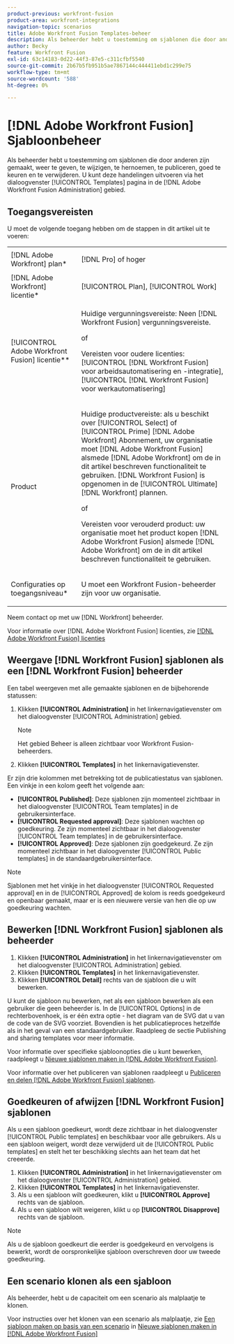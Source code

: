 ```yaml
---
product-previous: workfront-fusion
product-area: workfront-integrations
navigation-topic: scenarios
title: Adobe Workfront Fusion Templates-beheer
description: Als beheerder hebt u toestemming om sjablonen die door anderen zijn gemaakt, weer te geven, te wijzigen, te hernoemen, te publiceren, goed te keuren en te verwijderen. U kunt deze handelingen uitvoeren via het dialoogvenster [!UICONTROL Templates] pagina in de [!DNL Adobe Workfront Fusion Administration] gebied.
author: Becky
feature: Workfront Fusion
exl-id: 63c14183-0d22-44f3-87e5-c311cfbf5540
source-git-commit: 2b67b5fb951b5ae7867144c444411ebd1c299e75
workflow-type: tm+mt
source-wordcount: '588'
ht-degree: 0%

---
```


# [!DNL Adobe Workfront Fusion] Sjabloonbeheer

Als beheerder hebt u toestemming om sjablonen die door anderen zijn gemaakt, weer te geven, te wijzigen, te hernoemen, te publiceren, goed te keuren en te verwijderen. U kunt deze handelingen uitvoeren via het dialoogvenster [!UICONTROL Templates] pagina in de [!DNL Adobe Workfront Fusion Administration] gebied.

## Toegangsvereisten

U moet de volgende toegang hebben om de stappen in dit artikel uit te voeren:

<table style="table-layout:auto"> 
 <col> 
 <col> 
 <tbody> 
  <tr> 
    <td role="rowheader">[!DNL Adobe Workfront] plan*</td> 
   <td> <p>[!DNL Pro] of hoger</p> </td> 
  </tr>
   <tr data-mc-conditions="QuicksilverOrClassic.Draft mode"> 
    <td role="rowheader">[!DNL Adobe Workfront] licentie*</td> 
    <td> <p>[!UICONTROL Plan], [!UICONTROL Work]</p> </td> 
   </tr>
  <tr> 
   <td role="rowheader">[!UICONTROL Adobe Workfront Fusion] licentie**</td> 
  <td>
   <p>Huidige vergunningsvereiste: Neen [!DNL Workfront Fusion] vergunningsvereiste.</p>
   <p>of</p>
   <p>Vereisten voor oudere licenties: [!UICONTROL [!DNL Workfront Fusion] voor arbeidsautomatisering en -integratie],  [!UICONTROL [!DNL Workfront Fusion] voor werkautomatisering]</p>
   </td>  
  </tr> 
  <tr> 
   <td role="rowheader">Product</td> 
   <td>
   <p>Huidige productvereiste: als u beschikt over [!UICONTROL Select] of [!UICONTROL Prime] [!DNL Adobe Workfront] Abonnement, uw organisatie moet [!DNL Adobe Workfront Fusion] alsmede [!DNL Adobe Workfront] om de in dit artikel beschreven functionaliteit te gebruiken. [!DNL Workfront Fusion] is opgenomen in de [!UICONTROL Ultimate] [!DNL Workfront] plannen.</p>
   <p>of</p>
   <p>Vereisten voor verouderd product: uw organisatie moet het product kopen [!DNL Adobe Workfront Fusion] alsmede [!DNL Adobe Workfront] om de in dit artikel beschreven functionaliteit te gebruiken.</p>
   </td> 
  </tr> 
  <tr data-mc-conditions=""> 
   <td role="rowheader">Configuraties op toegangsniveau*</td> 
   <td> <p>U moet een Workfront Fusion-beheerder zijn voor uw organisatie.</p> </td> 
  </tr> 
 </tbody> 
</table>

Neem contact op met uw [!DNL Workfront] beheerder.

Voor informatie over [!DNL Adobe Workfront Fusion] licenties, zie [[!DNL Adobe Workfront Fusion] licenties](../../../workfront-fusion/get-started/license-automation-vs-integration.md)

## Weergave [!DNL Workfront Fusion] sjablonen als een [!DNL Workfront Fusion] beheerder

Een tabel weergeven met alle gemaakte sjablonen en de bijbehorende statussen:

1. Klikken **[!UICONTROL Administration]** in het linkernavigatievenster om het dialoogvenster [!UICONTROL Administration] gebied.

   >[!NOTE]
   >
   >Het gebied Beheer is alleen zichtbaar voor Workfront Fusion-beheerders.

1. Klikken **[!UICONTROL Templates]** in het linkernavigatievenster.

Er zijn drie kolommen met betrekking tot de publicatiestatus van sjablonen. Een vinkje in een kolom geeft het volgende aan:

* **[!UICONTROL Published]**: Deze sjablonen zijn momenteel zichtbaar in het dialoogvenster [!UICONTROL Team templates] in de gebruikersinterface.
* **[!UICONTROL Requested approval]**: Deze sjablonen wachten op goedkeuring. Ze zijn momenteel zichtbaar in het dialoogvenster [!UICONTROL Team templates] in de gebruikersinterface.
* **[!UICONTROL Approved]**: Deze sjablonen zijn goedgekeurd. Ze zijn momenteel zichtbaar in het dialoogvenster [!UICONTROL Public templates] in de standaardgebruikersinterface.

>[!NOTE]
>
>Sjablonen met het vinkje in het dialoogvenster [!UICONTROL Requested approval] en in de [!UICONTROL Approved] de kolom is reeds goedgekeurd en openbaar gemaakt, maar er is een nieuwere versie van hen die op uw goedkeuring wachten.

## Bewerken [!DNL Workfront Fusion] sjablonen als beheerder

1. Klikken **[!UICONTROL Administration]** in het linkernavigatievenster om het dialoogvenster [!UICONTROL Administration] gebied.
1. Klikken **[!UICONTROL Templates]** in het linkernavigatievenster.
1. Klikken **[!UICONTROL Detail]** rechts van de sjabloon die u wilt bewerken.

U kunt de sjabloon nu bewerken, net als een sjabloon bewerken als een gebruiker die geen beheerder is. In de [!UICONTROL Options] in de rechterbovenhoek, is er één extra optie - het diagram van de SVG dat u van de code van de SVG voorziet. Bovendien is het publicatieproces hetzelfde als in het geval van een standaardgebruiker. Raadpleeg de sectie Publishing and sharing templates voor meer informatie.

Voor informatie over specifieke sjabloonopties die u kunt bewerken, raadpleegt u [Nieuwe sjablonen maken in [!DNL Adobe Workfront Fusion]](../../../workfront-fusion/scenarios/templates/create-new-fusion-templates.md).

Voor informatie over het publiceren van sjablonen raadpleegt u [Publiceren en delen [!DNL Adobe Workfront Fusion] sjablonen](../../../workfront-fusion/scenarios/templates/publish-and-share-fusion-templates.md).

## Goedkeuren of afwijzen [!DNL Workfront Fusion] sjablonen

Als u een sjabloon goedkeurt, wordt deze zichtbaar in het dialoogvenster [!UICONTROL Public templates] en beschikbaar voor alle gebruikers. Als u een sjabloon weigert, wordt deze verwijderd uit de [!UICONTROL Public templates] en stelt het ter beschikking slechts aan het team dat het creeerde.

1. Klikken **[!UICONTROL Administration]** in het linkernavigatievenster om het dialoogvenster [!UICONTROL Administration] gebied.
1. Klikken **[!UICONTROL Templates]** in het linkernavigatievenster.
1. Als u een sjabloon wilt goedkeuren, klikt u **[!UICONTROL Approve]** rechts van de sjabloon.
1. Als u een sjabloon wilt weigeren, klikt u op **[!UICONTROL Disapprove]** rechts van de sjabloon.

>[!NOTE]
>
>Als u de sjabloon goedkeurt die eerder is goedgekeurd en vervolgens is bewerkt, wordt de oorspronkelijke sjabloon overschreven door uw tweede goedkeuring.

## Een scenario klonen als een sjabloon

Als beheerder, hebt u de capaciteit om een scenario als malplaatje te klonen.

Voor instructies over het klonen van een scenario als malplaatje, zie [Een sjabloon maken op basis van een scenario](../../../workfront-fusion/scenarios/templates/create-new-fusion-templates.md#create-a-template-from-a-scenario) in [Nieuwe sjablonen maken in [!DNL Adobe Workfront Fusion]](../../../workfront-fusion/scenarios/templates/create-new-fusion-templates.md)
